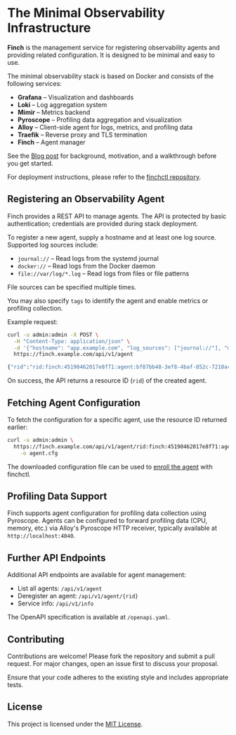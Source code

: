 # The Minimal Observability Infrastructure

**Finch** is the management service for registering observability agents and
providing related configuration. It is designed to be minimal and easy to use.

The minimal observability stack is based on Docker and consists of the
following services:

- **Grafana** – Visualization and dashboards
- **Loki** – Log aggregation system
- **Mimir** – Metrics backend
- **Pyroscope** – Profiling data aggregation and visualization
- **Alloy** – Client-side agent for logs, metrics, and profiling data
- **Traefik** – Reverse proxy and TLS termination
- **Finch** – Agent manager

See the [Blog post](https://blog.tschaefer.org/posts/2025/08/17/finch-a-minimal-logging-stack/)
for background, motivation, and a walkthrough before you get started.

For deployment instructions, please refer to the [finchctl repository](https://github.com/tschaefer/finchctl).

## Registering an Observability Agent

Finch provides a REST API to manage agents. The API is protected by basic
authentication; credentials are provided during stack deployment.

To register a new agent, supply a hostname and at least one log source.
Supported log sources include:

- `journal://` – Read logs from the systemd journal
- `docker://` – Read logs from the Docker daemon
- `file://var/log/*.log` – Read logs from files or file patterns

File sources can be specified multiple times.

You may also specify `tags` to identify the agent and enable metrics or
profiling collection.

Example request:

```bash
curl -u admin:admin -X POST \
  -H "Content-Type: application/json" \
  -d '{"hostname": "app.example.com", "log_sources": ["journal://"], "metrics": true, "profiling": true }' \
  https://finch.example.com/api/v1/agent

{"rid":"rid:finch:45190462017e8f71:agent:bf87bb48-3ef8-4baf-852c-7210ac48baa4"}
```

On success, the API returns a resource ID (`rid`) of the created agent.

## Fetching Agent Configuration

To fetch the configuration for a specific agent, use the resource ID returned earlier:

```bash
curl -u admin:admin \
  https://finch.example.com/api/v1/agent/rid:finch:45190462017e8f71:agent:bf87bb48-3ef8-4baf-852c-7210ac48baa4/config \
    -o agent.cfg
```

The downloaded configuration file can be used to
[enroll the agent](https://github.com/tschaefer/finchctl?tab=readme-ov-file#enrolling-an-observability-agent)
with finchctl.

## Profiling Data Support

Finch supports agent configuration for profiling data collection using Pyroscope.
Agents can be configured to forward profiling data (CPU, memory, etc.) via
Alloy's Pyroscope HTTP receiver, typically available at `http://localhost:4040`.

## Further API Endpoints

Additional API endpoints are available for agent management:

- List all agents: `/api/v1/agent`
- Deregister an agent: `/api/v1/agent/{rid}`
- Service info: `/api/v1/info`

The OpenAPI specification is available at `/openapi.yaml`.

## Contributing

Contributions are welcome! Please fork the repository and submit a pull request.
For major changes, open an issue first to discuss your proposal.

Ensure that your code adheres to the existing style and includes appropriate
tests.

## License

This project is licensed under the [MIT License](LICENSE).
